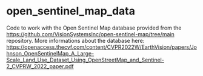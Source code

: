 # open_sentinel_map_data

Code to work with the Open Sentinel Map database provided from the https://github.com/VisionSystemsInc/open-sentinel-map/tree/main repository. More informations about the database here: https://openaccess.thecvf.com/content/CVPR2022W/EarthVision/papers/Johnson_OpenSentinelMap_A_Large-Scale_Land_Use_Dataset_Using_OpenStreetMap_and_Sentinel-2_CVPRW_2022_paper.pdf
